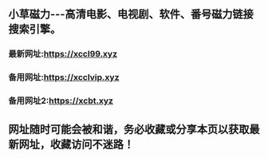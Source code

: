 ## **小草磁力---高清电影、电视剧、软件、番号磁力链接搜索引擎。**
### 最新网址:<a href="https://xccl99.xyz" target="_blank">https://xccl99.xyz</a> 
### 备用网址:<a href="https://xcclvip.xyz" target="_blank">https://xcclvip.xyz</a>
### 备用网址2:<a href="https://xcbt.xyz" target="_blank">https://xcbt.xyz</a>
## 网址随时可能会被和谐，务必收藏或分享本页以获取最新网址，收藏访问不迷路！
